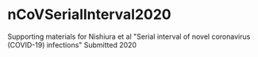 # nCoVSerialInterval2020
 Supporting materials for Nishiura et al "Serial interval of novel coronavirus (COVID-19) infections" Submitted 2020
